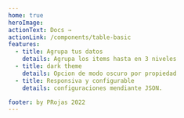 ```yaml
---
home: true
heroImage:
actionText: Docs →
actionLink: /components/table-basic
features:
  - title: Agrupa tus datos
    details: Agrupa los items hasta en 3 niveles
  - title: dark theme
    details: Opcion de modo oscuro por propiedad
  - title: Responsiva y configurable
    details: configuraciones mendiante JSON.

footer: by PRojas 2022
---
```

